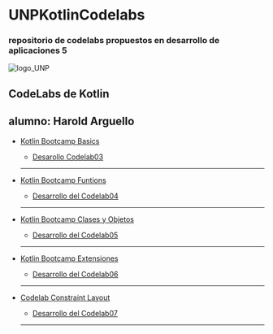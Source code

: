 # UNPKotlinCodelabs
<h3>repositorio de codelabs propuestos en desarrollo de aplicaciones 5</h3>


![logo_UNP](https://github.com/user-attachments/assets/72e2ba77-7379-4de0-89f6-f8c346d9b1f7)

<h2>CodeLabs de Kotlin</h2>
<h2>alumno: Harold Arguello</h2>


* <a href="https://developer.android.com/codelabs/kotlin-bootcamp-basics">Kotlin Bootcamp Basics</a>
   - <a href="https://github.com/HaroldArguelloNic/UNPKotlinCodelabs/tree/main/CodeLab03">Desarollo Codelab03</a>
   ***
    
* <a href="https://developer.android.com/codelabs/kotlin-bootcamp-functions#0">Kotlin Bootcamp Funtions</a> 
  
   - <a href="https://github.com/HaroldArguelloNic/UNPKotlinCodelabs/tree/main/CodeLab04">Desarrollo del Codelab04</a>
  ***  
* <a href="https://developer.android.com/codelabs/kotlin-bootcamp-classes">Kotlin Bootcamp Clases y Objetos</a>
  
   - <a href="https://github.com/HaroldArguelloNic/UNPKotlinCodelabs/tree/main/CodeLab05">Desarrollo del Codelab05</a>
   ***
    
* <a href="https://developer.android.com/codelabs/kotlin-bootcamp-classes">Kotlin Bootcamp Extensiones</a>
  
   - <a href="https://github.com/HaroldArguelloNic/UNPKotlinCodelabs/tree/main/CodeLab06">Desarrollo del Codelab06</a>
   ***
* <a href="https://developer.android.com/codelabs/kotlin-bootcamp-classes">Codelab Constraint Layout</a>
  
   - <a href="https://github.com/HaroldArguelloNic/UNPKotlinCodelabs/tree/main/CodeLab07">Desarrollo del Codelab07</a>
   ***


